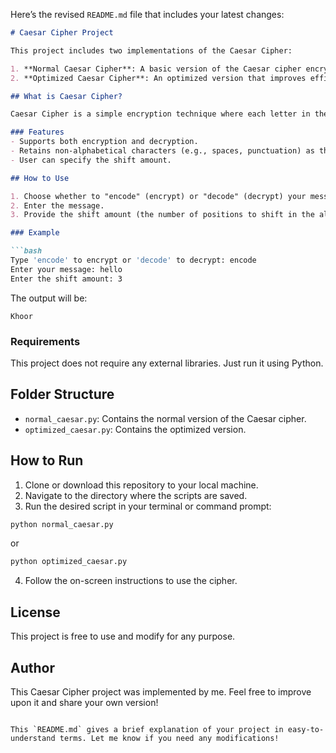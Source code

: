 Here’s the revised `README.md` file that includes your latest changes:

```markdown
# Caesar Cipher Project

This project includes two implementations of the Caesar Cipher:

1. **Normal Caesar Cipher**: A basic version of the Caesar cipher encryption and decryption algorithm.
2. **Optimized Caesar Cipher**: An optimized version that improves efficiency and handles the cipher in a more concise way.

## What is Caesar Cipher?

Caesar Cipher is a simple encryption technique where each letter in the input text is shifted by a certain number of positions in the alphabet. 

### Features
- Supports both encryption and decryption.
- Retains non-alphabetical characters (e.g., spaces, punctuation) as they are.
- User can specify the shift amount.

## How to Use

1. Choose whether to "encode" (encrypt) or "decode" (decrypt) your message.
2. Enter the message.
3. Provide the shift amount (the number of positions to shift in the alphabet).

### Example

```bash
Type 'encode' to encrypt or 'decode' to decrypt: encode
Enter your message: hello
Enter the shift amount: 3
```

The output will be:

```
Khoor
```

### Requirements
This project does not require any external libraries. Just run it using Python.

## Folder Structure

- `normal_caesar.py`: Contains the normal version of the Caesar cipher.
- `optimized_caesar.py`: Contains the optimized version.

## How to Run

1. Clone or download this repository to your local machine.
2. Navigate to the directory where the scripts are saved.
3. Run the desired script in your terminal or command prompt:

```bash
python normal_caesar.py
```
or
```bash
python optimized_caesar.py
```

4. Follow the on-screen instructions to use the cipher.

## License

This project is free to use and modify for any purpose.

## Author

This Caesar Cipher project was implemented by me. Feel free to improve upon it and share your own version!
```

This `README.md` gives a brief explanation of your project in easy-to-understand terms. Let me know if you need any modifications!

